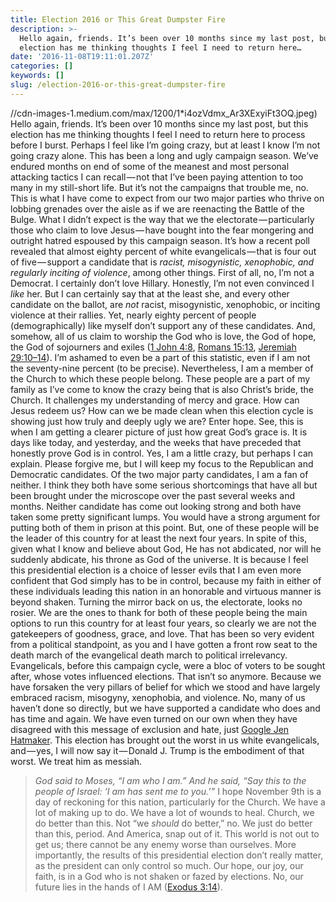 ```yaml
---
title: Election 2016 or This Great Dumpster Fire
description: >-
  Hello again, friends. It’s been over 10 months since my last post, but this
  election has me thinking thoughts I feel I need to return here…
date: '2016-11-08T19:11:01.207Z'
categories: []
keywords: []
slug: /election-2016-or-this-great-dumpster-fire
---
```

//cdn-images-1.medium.com/max/1200/1*i4ozVdmx_Ar3XExyiFt3OQ.jpeg)
Hello again, friends. It’s been over 10 months since my last post, but this election has me thinking thoughts I feel I need to return here to process before I burst. Perhaps I feel like I’m going crazy, but at least I know I’m not going crazy alone. This has been a long and ugly campaign season. We’ve endured months on end of some of the meanest and most personal attacking tactics I can recall — not that I’ve been paying attention to too many in my still-short life.
But it’s not the campaigns that trouble me, no. This is what I have come to expect from our two major parties who thrive on lobbing grenades over the aisle as if we are reenacting the Battle of the Bulge. What I didn’t expect is the way that we the electorate — particularly those who claim to love Jesus — have bought into the fear mongering and outright hatred espoused by this campaign season. It’s how a recent poll revealed that almost eighty percent of white evangelicals — that is four out of five — support a candidate that is _racist, misogynistic, xenophobic, and regularly inciting of violence_, among other things.
First of all, no, I’m not a Democrat. I certainly don’t love Hillary. Honestly, I’m not even convinced I _like_ her. But I can certainly say that at the least she, and every other candidate on the ballot, are _not_ racist, misogynistic, xenophobic, or inciting violence at their rallies. Yet, nearly eighty percent of people (demographically) like myself don’t support any of these candidates. And, somehow, all of us claim to worship the God who is love, the God of hope, the God of sojourners and exiles ([1 John 4:8](https://www.biblegateway.com/passage/?search=1+john+4%3A8&version=ESV), [Romans 15:13](https://www.biblegateway.com/passage/?search=romans+15%3A13&version=ESV), [Jeremiah 29:10–14](https://www.biblegateway.com/passage/?search=jeremiah+29%3A10-14&version=ESV)).
I’m ashamed to even be a part of this statistic, even if I am not the seventy-nine percent (to be precise). Nevertheless, I am a member of the Church to which these people belong. These people are a part of my family as I’ve come to know the crazy being that is also Christ’s bride, the Church. It challenges my understanding of mercy and grace. How can Jesus redeem us? How can we be made clean when this election cycle is showing just how truly and deeply ugly we are?
Enter hope. See, this is when I am getting a clearer picture of just how great God’s grace is. It is days like today, and yesterday, and the weeks that have preceded that honestly prove God is in control. Yes, I am a little crazy, but perhaps I can explain. Please forgive me, but I will keep my focus to the Republican and Democratic candidates.
Of the two major party candidates, I am a fan of neither. I think they both have some serious shortcomings that have all but been brought under the microscope over the past several weeks and months. Neither candidate has come out looking strong and both have taken some pretty significant lumps. You would have a strong argument for putting both of them in prison at this point. But, one of these people will be the leader of this country for at least the next four years. In spite of this, given what I know and believe about God, He has not abdicated, nor will he suddenly abdicate, his throne as God of the universe.
It is because I feel this presidential election is a choice of lesser evils that I am even more confident that God simply has to be in control, because my faith in either of these individuals leading this nation in an honorable and virtuous manner is beyond shaken. Turning the mirror back on us, the electorate, looks no rosier. We are the ones to thank for both of these people being the main options to run this country for at least four years, so clearly we are not the gatekeepers of goodness, grace, and love.
That has been so very evident from a political standpoint, as you and I have gotten a front row seat to the death march of the evangelical death march to political irrelevancy. Evangelicals, before this campaign cycle, were a bloc of voters to be sought after, whose votes influenced elections. That isn’t so anymore. Because we have forsaken the very pillars of belief for which we stood and have largely embraced racism, misogyny, xenophobia, and violence. No, many of us haven’t done so directly, but we have supported a candidate who does and has time and again. We have even turned on our own when they have disagreed with this message of exclusion and hate, just [Google Jen Hatmaker](https://www.google.com/search?q=jen+hatmaker). This election has brought out the worst in us white evangelicals, and — yes, I will now say it — Donald J. Trump is the embodiment of that worst. We treat him as messiah.
> _God said to Moses, “I am who I am.” And he said, “Say this to the people of Israel: ‘I am has sent me to you.’”_
I hope November 9th is a day of reckoning for this nation, particularly for the Church. We have a lot of making up to do. We have a lot of wounds to heal. Church, we do better than this. Not “we _should_ do better,” no. We just do better than this, period. And America, snap out of it. This world is not out to get us; there cannot be any enemy worse than ourselves. More importantly, the results of this presidential election don’t really matter, as the president can only control so much. Our hope, our joy, our faith, is in a God who is not shaken or fazed by elections. No, our future lies in the hands of I AM ([Exodus 3:14](https://www.biblegateway.com/passage/?search=exodus+3%3A14&version=ESV)).
